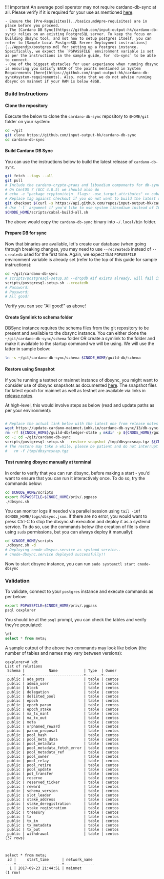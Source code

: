 !!! important
    An average pool operator may not require cardano-db-sync at all. Please verify if it is required for your use as mentioned [here](../build.md#components).  

    - Ensure the [Pre-Requisites](../basics.md#pre-requisites) are in place before you proceed.
    - The [Cardano DB Sync](https://github.com/input-output-hk/cardano-db-sync) relies on an existing PostgreSQL server. To keep the focus on building dbsync tool, and not how to setup postgres itself, you can refer to [Sample Local PostgreSQL Server Deployment instructions](../Appendix/postgres.md) for setting up a Postgres instance. Specifically, we expect the `PGPASSFILE` environment variable is set as per the instructions in the sample guide, for `db-sync` to be able to connect.
    - One of the biggest obstacles for user experience when running dbsync is ensuring you satisfy EACH of the points mentioned in System Requirements [here](https://github.com/input-output-hk/cardano-db-sync#system-requirements). Also, note that we do not advise running dbsync on mainnet if your RAM is below 48GB.


### Build Instructions

#### Clone the repository

Execute the below to clone the `cardano-db-sync` repository to `$HOME/git` folder on your system:

``` bash
cd ~/git
git clone https://github.com/input-output-hk/cardano-db-sync
cd cardano-db-sync
```

#### Build Cardano DB Sync

You can use the instructions below to build the latest release of `cardano-db-sync`.

``` bash
git fetch --tags --all
git pull
# Include the cardano-crypto-praos and libsodium components for db-sync
# On CentOS 7 (GCC 4.8.5) we should also do
# echo -e "package cryptonite\n  flags: -use_target_attributes" >> cabal.project.local
# Replace tag against checkout if you do not want to build the latest released version
git checkout $(curl -s https://api.github.com/repos/input-output-hk/cardano-db-sync/releases/latest | jq -r .tag_name)
# Use `-l` argument if you'd like to use system libsodium instead of IOG fork of libsodium while compiling
$CNODE_HOME/scripts/cabal-build-all.sh
```
The above would copy the `cardano-db-sync` binary into `~/.local/bin` folder.

#### Prepare DB for sync

Now that binaries are available, let's create our database (when going through breaking changes, you may need to use `--recreatedb` instead of `--createdb` used for the first time. Again, we expect that `PGPASSFILE` environment variable is already set (refer to the top of this guide for sample instructions):

``` bash
cd ~/git/cardano-db-sync
# scripts/postgresql-setup.sh --dropdb #if exists already, will fail if it doesnt - thats OK
scripts/postgresql-setup.sh --createdb
# Password:
# Password:
# All good!
```

Verify you can see "All good!" as above!

#### Create Symlink to schema folder

DBSync instance requires the schema files from the git repository to be present and available to the dbsync instance. You can either clone the `~/git/cardano-db-sync/schema` folder OR create a symlink to the folder and make it available to the startup command we will be using. We will use the latter in sample below:

``` bash
ln -s ~/git/cardano-db-sync/schema $CNODE_HOME/guild-db/schema
```

#### Restore using Snapshot

If you're running a testnet or mainnet instance of dbsync, you might want to consider use of dbsync snapshots as documented [here](https://github.com/input-output-hk/cardano-db-sync/blob/master/doc/state-snapshot.md). The snapshot files for latest epoch for mainnet as well as testnet are available via links in [release notes](https://github.com/input-output-hk/cardano-db-sync/releases).

At high-level, this would involve steps as below (read and update paths as per your environment):

``` bash

# Replace the actual link below with the latest one from release notes
wget https://update-cardano-mainnet.iohk.io/cardano-db-sync/13/db-sync-snapshot-schema-13-block-7622755-x86_64.tgz
rm -rf ${CNODE_HOME}/guild-db/ledger-state ; mkdir -p ${CNODE_HOME}/guild-db/ledger-state
cd -; cd ~/git/cardano-db-sync
scripts/postgresql-setup.sh --restore-snapshot /tmp/dbsyncsnap.tgz ${CNODE_HOME}/guild-db/ledger-state
# The restore may take a while, please be patient and do not interrupt the restore process. Once restore is successful, you may delete the downloaded snapshot as below:
#   rm -f /tmp/dbsyncsnap.tgz

```


#### Test running dbsync manually at terminal

In order to verify that you can run dbsync, before making a start - you'd want to ensure that you can run it interactively once. To do so, try the commands below:

``` bash
cd $CNODE_HOME/scripts
export PGPASSFILE=$CNODE_HOME/priv/.pgpass
./dbsync.sh
```

You can monitor logs if needed via parallel session using `tail -10f $CNODE_HOME/logs/dbsync.json`. If there are no error, you would want to press Ctrl-C to stop the dbsync.sh execution and deploy it as a systemd service. To do so, use the commands below (the creation of file is done using `sudo` permissions, but you can always deploy it manually):

``` bash
cd $CNODE_HOME/scripts
./dbsync.sh -d
# Deploying cnode-dbsync.service as systemd service..
# cnode-dbsync.service deployed successfully!!
```

Now to start dbsync instance, you can run `sudo systemctl start cnode-dbsync`

### Validation

To validate, connect to your `postgres` instance and execute commands as per below:

``` bash
export PGPASSFILE=$CNODE_HOME/priv/.pgpass
psql cexplorer
```

You should be at the `psql` prompt, you can check the tables and verify they're populated:

``` sql
\dt
select * from meta;
```

A sample output of the above two commands may look like below (the number of tables and names may vary between versions):

```
cexplorer=# \dt
List of relations
 Schema |           Name            | Type  | Owner
--------+---------------------------+-------+-------
 public | ada_pots                  | table | centos
 public | admin_user                | table | centos
 public | block                     | table | centos
 public | delegation                | table | centos
 public | delisted_pool             | table | centos
 public | epoch                     | table | centos
 public | epoch_param               | table | centos
 public | epoch_stake               | table | centos
 public | ma_tx_mint                | table | centos
 public | ma_tx_out                 | table | centos
 public | meta                      | table | centos
 public | orphaned_reward           | table | centos
 public | param_proposal            | table | centos
 public | pool_hash                 | table | centos
 public | pool_meta_data            | table | centos
 public | pool_metadata             | table | centos
 public | pool_metadata_fetch_error | table | centos
 public | pool_metadata_ref         | table | centos
 public | pool_owner                | table | centos
 public | pool_relay                | table | centos
 public | pool_retire               | table | centos
 public | pool_update               | table | centos
 public | pot_transfer              | table | centos
 public | reserve                   | table | centos
 public | reserved_ticker           | table | centos
 public | reward                    | table | centos
 public | schema_version            | table | centos
 public | slot_leader               | table | centos
 public | stake_address             | table | centos
 public | stake_deregistration      | table | centos
 public | stake_registration        | table | centos
 public | treasury                  | table | centos
 public | tx                        | table | centos
 public | tx_in                     | table | centos
 public | tx_metadata               | table | centos
 public | tx_out                    | table | centos
 public | withdrawal                | table | centos
(37 rows)



select * from meta;
 id |     start_time      | network_name
----+---------------------+--------------
  1 | 2017-09-23 21:44:51 | mainnet
(1 row)
```
